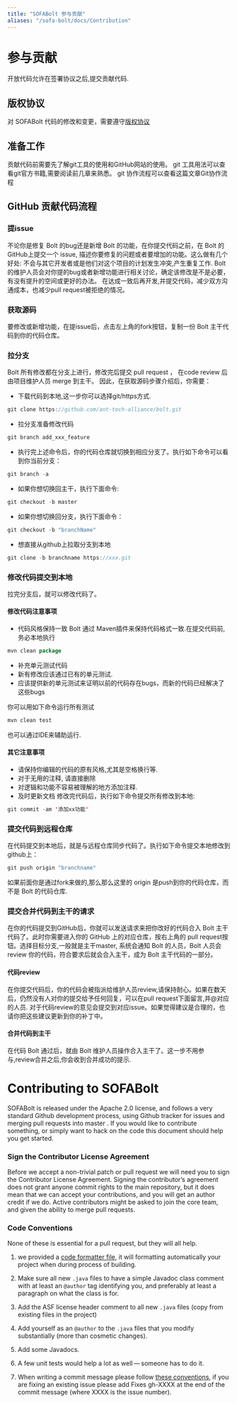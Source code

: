 ```yaml
---
title: "SOFABolt 参与贡献"
aliases: "/sofa-bolt/docs/Contribution"
---
```

# 参与贡献
开放代码允许在签署协议之后,提交贡献代码.

##  版权协议
对 SOFABolt 代码的修改和变更，需要遵守[版权协议](https://github.com/sofastack/sofa-bolt/blob/master/LICENSE)

## 准备工作
贡献代码前需要先了解git工具的使用和GitHub网站的使用。
git 工具用法可以查看git官方书籍,需要阅读前几章来熟悉。
git 协作流程可以查看这篇文章Git协作流程
## GitHub 贡献代码流程
### 提issue
不论你是修复 Bolt 的bug还是新增 Bolt 的功能，在你提交代码之前，在 Bolt 的GitHub上提交一个 issue, 描述你要修复的问题或者要增加的功能。这么做有几个好处:
不会与其它开发者或是他们对这个项目的计划发生冲突,产生重复工作.
Bolt 的维护人员会对你提的bug或者新增功能进行相关讨论，确定该修改是不是必要，有没有提升的空间或更好的办法。
在达成一致后再开发,并提交代码，减少双方沟通成本，也减少pull request被拒绝的情况。
### 获取源码
要修改或新增功能，在提issue后，点击左上角的fork按钮，复制一份 Bolt 主干代码到你的代码仓库。
### 拉分支
Bolt 所有修改都在分支上进行，修改完后提交 pull request ， 在code review 后由项目维护人员 merge 到主干。
因此，在获取源码步骤介绍后，你需要：
- 下载代码到本地,这一步你可以选择git/https方式.
```java
git clone https://github.com/ant-tech-alliance/bolt.git
```
- 拉分支准备修改代码
```java
git branch add_xxx_feature
```
- 执行完上述命令后，你的代码仓库就切换到相应分支了。执行如下命令可以看到你当前分支：
```java
git branch -a
```
- 如果你想切换回主干，执行下面命令:
```java
git checkout -b master
```
- 如果你想切换回分支，执行下面命令：
```java
git checkout -b "branchName"
```
- 想直接从github上拉取分支到本地
```java
git clone -b branchname https://xxx.git
```
### 修改代码提交到本地
拉完分支后，就可以修改代码了。
#### 修改代码注意事项
- 代码风格保持一致
Bolt 通过 Maven插件来保持代码格式一致.在提交代码前,务必本地执行
```java
mvn clean package
```
- 补充单元测试代码
- 新有修改应该通过已有的单元测试.
- 应该提供新的单元测试来证明以前的代码存在bugs，而新的代码已经解决了这些bugs

你可以用如下命令运行所有测试
```java
mvn clean test
```
也可以通过IDE来辅助运行.

#### 其它注意事项
- 请保持你编辑的代码的原有风格,尤其是空格换行等.
- 对于无用的注释, 请直接删除
- 对逻辑和功能不容易被理解的地方添加注释.
- 及时更新文档
修改完代码后，执行如下命令提交所有修改到本地:
```java
git commit -am '添加xx功能'
```
### 提交代码到远程仓库
在代码提交到本地后，就是与远程仓库同步代码了。执行如下命令提交本地修改到github上：
```java
git push origin "branchname"
```
如果前面你是通过fork来做的,那么那么这里的 origin 是push到你的代码仓库，而不是 Bolt 的代码仓库.
### 提交合并代码到主干的请求
在你的代码提交到GitHub后，你就可以发送请求来把你改好的代码合入 Bolt 主干代码了。此时你需要进入你的 GitHub 上的对应仓库，按右上角的 pull request按钮。选择目标分支,一般就是主干master,
系统会通知 Bolt 的人员，Bolt 人员会 review 你的代码，符合要求后就会合入主干，成为 Bolt 主干代码的一部分。
#### 代码review
在你提交代码后，你的代码会被指派给维护人员review,请保持耐心。如果在数天后，仍然没有人对你的提交给予任何回复，可以在pull request下面留言,并@对应的人员.
对于代码review的意见会提交到对应issue。如果觉得建议是合理的，也请你把这些建议更新到你的补丁中。
#### 合并代码到主干
在代码 Bolt 通过后，就由 Bolt 维护人员操作合入主干了。这一步不用参与,review合并之后,你会收到合并成功的提示.


# Contributing to SOFABolt
SOFABolt is released under the Apache 2.0 license, and follows a very
standard Github development process, using Github tracker for issues and
merging pull requests into master . If you would like to contribute something, 
or simply want to hack on the code this document should help you get started.

### Sign the Contributor License Agreement
Before we accept a non-trivial patch or pull request we will need you to 
sign the Contributor License Agreement. Signing the contributor’s agreement 
does not grant anyone commit rights to the main repository, but it does mean 
that we can accept your contributions, and you will get an author credit if 
we do. Active contributors might be asked to join the core team, and given 
the ability to merge pull requests.

### Code Conventions
None of these is essential for a pull request, but they will all help. 

1. we provided a [code formatter file](AlipayFormatter.xml), it will formatting
automatically your project when during process of building.

2. Make sure all new `.java` files to have a simple Javadoc class comment 
with at least an `@author` tag identifying you, and preferably at least a 
paragraph on what the class is for.

3. Add the ASF license header comment to all new `.java` files (copy from existing files in the project)

4. Add yourself as an `@author` to the `.java` files that you modify substantially (more than cosmetic changes).

5. Add some Javadocs.

6. A few unit tests would help a lot as well — someone has to do it.

7. When writing a commit message please follow [these conventions](https://tbaggery.com/2008/04/19/a-note-about-git-commit-messages.html), if 
you are fixing an existing issue please add Fixes gh-XXXX at the end 
of the commit message (where XXXX is the issue number).
